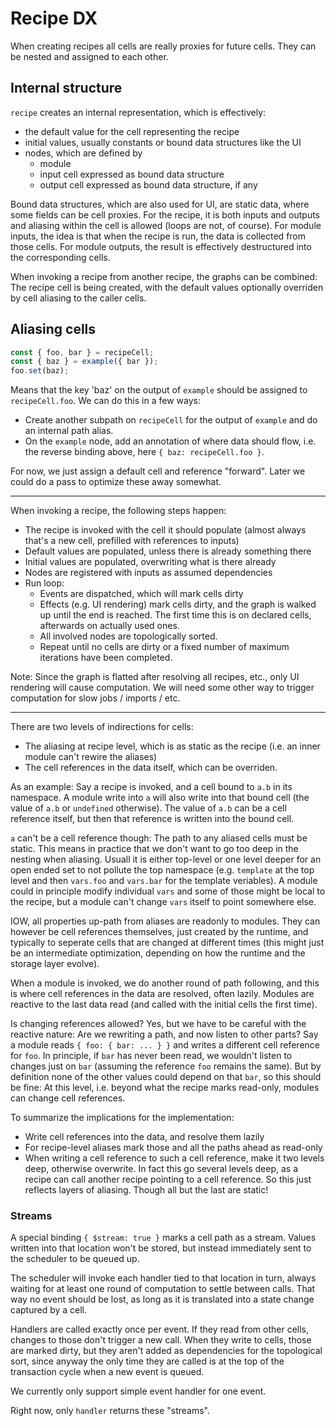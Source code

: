 # Recipe DX

When creating recipes all cells are really proxies for future cells. They can be nested and assigned to each other.

## Internal structure

`recipe` creates an internal representation, which is effectively:

- the default value for the cell representing the recipe
- initial values, usually constants or bound data structures like the UI
- nodes, which are defined by
  - module
  - input cell expressed as bound data structure
  - output cell expressed as bound data structure, if any

Bound data structures, which are also used for UI, are static data, where some fields can be cell proxies. For the recipe, it is both inputs and outputs and aliasing within the cell is allowed (loops are not, of course). For module inputs, the idea is that when the recipe is run, the data is collected from those cells. For module outputs, the result is effectively destructured into the corresponding cells.

When invoking a recipe from another recipe, the graphs can be combined: The recipe cell is being created, with the default values optionally overriden by cell aliasing to the caller cells.

## Aliasing cells

```ts
const { foo, bar } = recipeCell;
const { baz } = example({ bar });
foo.set(baz);
```

Means that the key 'baz' on the output of `example` should be assigned to `recipeCell.foo`. We can do this in a few ways:

- Create another subpath on `recipeCell` for the output of `example` and do an internal path alias.
- On the `example` node, add an annotation of where data should flow, i.e. the reverse binding above, here `{ baz: recipeCell.foo }`.

For now, we just assign a default cell and reference "forward". Later we could do a pass to optimize these away somewhat.

---

When invoking a recipe, the following steps happen:

- The recipe is invoked with the cell it should populate (almost always that's a new cell, prefilled with references to inputs)
- Default values are populated, unless there is already something there
- Initial values are populated, overwriting what is there already
- Nodes are registered with inputs as assumed dependencies
- Run loop:
  - Events are dispatched, which will mark cells dirty
  - Effects (e.g. UI rendering) mark cells dirty, and the graph is walked up until the end is reached. The first time this is on declared cells, afterwards on actually used ones.
  - All involved nodes are topologically sorted.
  - Repeat until no cells are dirty or a fixed number of maximum iterations have been completed.

Note: Since the graph is flatted after resolving all recipes, etc., only UI rendering will cause computation. We will need some other way to trigger computation for slow jobs / imports / etc.

---

There are two levels of indirections for cells:

- The aliasing at recipe level, which is as static as the recipe (i.e. an inner module can't rewire the aliases)
- The cell references in the data itself, which can be overriden.

As an example: Say a recipe is invoked, and a cell bound to `a.b` in its namespace. A module write into `a` will also write into that bound cell (the value of `a.b` or `undefined` otherwise). The value of `a.b` can be a cell reference itself, but then that reference is written into the bound cell.

`a` can't be a cell reference though: The path to any aliased cells must be static. This means in practice that we don't want to go too deep in the nesting when aliasing. Usuall it is either top-level or one level deeper for an open ended set to not pollute the top namespace (e.g. `template` at the top level and then `vars.foo` and `vars.bar` for the template veriables). A module could in principle modify individual `vars` and some of those might be local to the recipe, but a module can't change `vars` itself to point somewhere else.

IOW, all properties up-path from aliases are readonly to modules. They can however be cell references themselves, just created by the runtime, and typically to seperate cells that are changed at different times (this might just be an intermediate optimization, depending on how the runtime and the storage layer evolve).

When a module is invoked, we do another round of path following, and this is where cell references in the data are resolved, often lazily. Modules are reactive to the last data read (and called with the initial cells the first time).

Is changing references allowed? Yes, but we have to be careful with the reactive nature: Are we rewriting a path, and now listen to other parts? Say a module reads `{ foo: { bar: ... } }` and writes a different cell reference for `foo`. In principle, if `bar` has never been read, we wouldn't listen to changes just on `bar` (assuming the reference `foo` remains the same). But by definition none of the other values could depend on that `bar`, so this should be fine: At this level, i.e. beyond what the recipe marks read-only, modules can change cell references.

To summarize the implications for the implementation:

- Write cell references into the data, and resolve them lazily
- For recipe-level aliases mark those and all the paths ahead as read-only
- When writing a cell reference to such a cell reference, make it two levels deep, otherwise overwrite. In fact this go several levels deep, as a recipe can call another recipe pointing to a cell reference. So this just reflects layers of aliasing. Though all but the last are static!

### Streams

A special binding `{ $stream: true }` marks a cell path as a stream. Values written into that location won't be stored, but instead immediately sent to the scheduler to be queued up.

The scheduler will invoke each handler tied to that location in turn, always waiting for at least one round of computation to settle between calls. That way no event should be lost, as long as it is translated into a state change captured by a cell.

Handlers are called exactly once per event. If they read from other cells, changes to those don't trigger a new call. When they write to cells, those are marked dirty, but they aren't added as dependencies for the topological sort, since anyway the only time they are called is at the top of the transaction cycle when a new event is queued.

We currently only support simple event handler for one event.

Right now, only `handler` returns these "streams".
